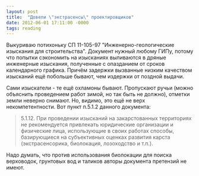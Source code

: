 ```yaml
---
layout: post
title:  "Довели \"экстрасенсы\" проектировщиков"
date: 2012-06-01 17:11:00 -0000
tags: reading
---
```


Выкуриваю потихоньку СП 11-105-97 "Инженерно-геологические изыскания для строительства". Документ нужный любому ГИПу, потому что попытки сэкономить на изысканиях выливаются в дряные инженерные изыскания, полученные с опазданием от сроков календарного графика. Причём задержки вызванные низким качеством изысканий ещё побольше бывают, чем издержки от поздной выдачи.

Сами изыскатели - те ещё охламоны бывают. Пропускают ручьи (можно объяснить проведением работ зимой, но так быть не должно), отметки земли неверно снимают. Но, видимо, это ещё не верх некомпетентности. Вот пункт п.5.1.2 данного документа: 

> 5.1.12. При проведении изысканий на закарстованных территориях не рекомендуется привлекать юридические организации и физические лица, использующие в своих работах способы, базирующиеся на субъективных оценках развития карста (экстрасенсорика, биолокация, лозоходство и т.п.).

Надо думать, что против использования биолокации для поиска верховодок, грунтовых вод и таликов авторы документа претензий не имеют.